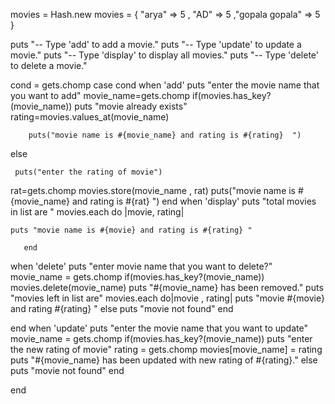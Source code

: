 



movies = Hash.new
movies = { "arya" => 5 , "AD" => 5 ,"gopala gopala" => 5 }


puts "-- Type 'add' to add a movie."
puts "-- Type 'update' to update a movie."
puts "-- Type 'display' to display all movies."
puts "-- Type 'delete' to delete a movie."

cond = gets.chomp
case cond
 when 'add'
puts "enter the movie name that you want to add"
movie_name=gets.chomp
 if(movies.has_key?(movie_name))
    puts "movie already exists"
    rating=movies.values_at(movie_name)
           
       
        puts("movie name is #{movie_name} and rating is #{rating}  ")
    
else
    
     puts("enter the rating of movie")
    

 rat=gets.chomp
     movies.store(movie_name , rat)
    puts("movie name is #{movie_name} and rating is #{rat} ")
end
 when 'display'
      puts "total movies in list are "
    movies.each do |movie, rating|
  
    puts "movie name is #{movie} and rating is #{rating} "
   
       end 
 when 'delete'
    puts "enter movie name that  you want to delete?"
    movie_name = gets.chomp
   if(movies.has_key?(movie_name))
    movies.delete(movie_name)
      puts "#{movie_name} has been removed."
      puts "movies left in list are"
      movies.each do|movie , rating|
      puts "movie #{movie} and rating #{rating} "
  else
    puts "movie not found"
      end
  
 end
when 'update'
  puts "enter the movie name that you want to update"
  movie_name = gets.chomp
  if(movies.has_key?(movie_name))
   puts "enter the new rating of movie"
    rating = gets.chomp
    movies[movie_name] = rating
    puts "#{movie_name} has been updated with new rating of #{rating}."
  else
   puts "movie not found"
  end
  
  end
  
  
  
